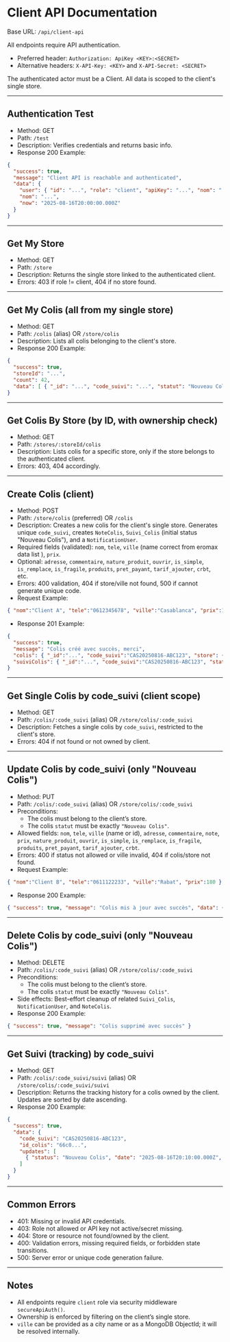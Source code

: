 # Client API Documentation

Base URL: `/api/client-api`

All endpoints require API authentication.

- Preferred header: `Authorization: ApiKey <KEY>:<SECRET>`
- Alternative headers: `X-API-Key: <KEY>` and `X-API-Secret: <SECRET>`

The authenticated actor must be a Client. All data is scoped to the client's single store.

---

## Authentication Test
- Method: GET
- Path: `/test`
- Description: Verifies credentials and returns basic info.
- Response 200 Example:
```json
{
  "success": true,
  "message": "Client API is reachable and authenticated",
  "data": {
    "user": { "id": "...", "role": "client", "apiKey": "...", "nom": "..." },
    "nom": "...",
    "now": "2025-08-16T20:00:00.000Z"
  }
}
```

---

## Get My Store
- Method: GET
- Path: `/store`
- Description: Returns the single store linked to the authenticated client.
- Errors: 403 if role != client, 404 if no store found.

---

## Get My Colis (all from my single store)
- Method: GET
- Path: `/colis` (alias) OR `/store/colis`
- Description: Lists all colis belonging to the client's store.
- Response 200 Example:
```json
{
  "success": true,
  "storeId": "...",
  "count": 42,
  "data": [ { "_id": "...", "code_suivi": "...", "statut": "Nouveau Colis", ... } ]
}
```

---

## Get Colis By Store (by ID, with ownership check)
- Method: GET
- Path: `/stores/:storeId/colis`
- Description: Lists colis for a specific store, only if the store belongs to the authenticated client.
- Errors: 403, 404 accordingly.

---

## Create Colis (client)
- Method: POST
- Path: `/store/colis` (preferred) OR `/colis`
- Description: Creates a new colis for the client's single store. Generates unique `code_suivi`, creates `NoteColis`, `Suivi_Colis` (initial status "Nouveau Colis"), and a `NotificationUser`.
- Required fields (validated): `nom`, `tele`, `ville` (name correct from eromax data list ), `prix`.
- Optional: `adresse`, `commentaire`, `nature_produit`, `ouvrir`, `is_simple`, `is_remplace`, `is_fragile`, `produits`, `pret_payant`, `tarif_ajouter`, `crbt`, etc.
- Errors: 400 validation, 404 if store/ville not found, 500 if cannot generate unique code.
- Request Example:
```json
{ "nom":"Client A", "tele":"0612345678", "ville":"Casablanca", "prix":150, "adresse":"Bd Ghandi" }
```
- Response 201 Example:
```json
{
  "success": true,
  "message": "Colis créé avec succès, merci",
  "colis": { "_id":"...", "code_suivi":"CAS20250816-ABC123", "store": {"_id":"..."}, "ville": {"_id":"..."}, ... },
  "suiviColis": { "_id":"...", "code_suivi":"CAS20250816-ABC123", "status_updates":[{"status":"Nouveau Colis","date":"..."}] }
}
```

---

## Get Single Colis by code_suivi (client scope)
- Method: GET
- Path: `/colis/:code_suivi` (alias) OR `/store/colis/:code_suivi`
- Description: Fetches a single colis by `code_suivi`, restricted to the client's store.
- Errors: 404 if not found or not owned by client.

---

## Update Colis by code_suivi (only "Nouveau Colis")
- Method: PUT
- Path: `/colis/:code_suivi` (alias) OR `/store/colis/:code_suivi`
- Preconditions:
  - The colis must belong to the client’s store.
  - The colis `statut` must be exactly `"Nouveau Colis"`.
- Allowed fields: `nom`, `tele`, `ville` (name or id), `adresse`, `commentaire`, `note`, `prix`, `nature_produit`, `ouvrir`, `is_simple`, `is_remplace`, `is_fragile`, `produits`, `pret_payant`, `tarif_ajouter`, `crbt`.
- Errors: 400 if status not allowed or ville invalid, 404 if colis/store not found.
- Request Example:
```json
{ "nom":"Client B", "tele":"0611122233", "ville":"Rabat", "prix":180 }
```
- Response 200 Example:
```json
{ "success": true, "message": "Colis mis à jour avec succès", "data": { "_id":"...", "code_suivi":"...", ... } }
```

---

## Delete Colis by code_suivi (only "Nouveau Colis")
- Method: DELETE
- Path: `/colis/:code_suivi` (alias) OR `/store/colis/:code_suivi`
- Preconditions:
  - The colis must belong to the client’s store.
  - The colis `statut` must be exactly `"Nouveau Colis"`.
- Side effects: Best-effort cleanup of related `Suivi_Colis`, `NotificationUser`, and `NoteColis`.
- Response 200 Example:
```json
{ "success": true, "message": "Colis supprimé avec succès" }
```

---

## Get Suivi (tracking) by code_suivi
- Method: GET
- Path: `/colis/:code_suivi/suivi` (alias) OR `/store/colis/:code_suivi/suivi`
- Description: Returns the tracking history for a colis owned by the client. Updates are sorted by date ascending.
- Response 200 Example:
```json
{
  "success": true,
  "data": {
    "code_suivi": "CAS20250816-ABC123",
    "id_colis": "66c0...",
    "updates": [
      { "status": "Nouveau Colis", "date": "2025-08-16T20:10:00.000Z", "livreur": null }
    ]
  }
}
```

---

## Common Errors
- 401: Missing or invalid API credentials.
- 403: Role not allowed or API key not active/secret missing.
- 404: Store or resource not found/owned by the client.
- 400: Validation errors, missing required fields, or forbidden state transitions.
- 500: Server error or unique code generation failure.

---

## Notes
- All endpoints require `client` role via security middleware `secureApiAuth()`.
- Ownership is enforced by filtering on the client’s single store.
- `ville` can be provided as a city name or as a MongoDB ObjectId; it will be resolved internally.
